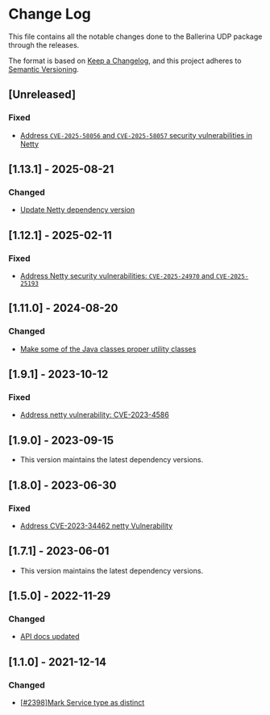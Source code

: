 # Change Log
This file contains all the notable changes done to the Ballerina UDP package through the releases.

The format is based on [Keep a Changelog](https://keepachangelog.com/en/1.0.0/), and this project adheres to [Semantic Versioning](https://semver.org/spec/v2.0.0.html).

## [Unreleased]

### Fixed

- [Address `CVE-2025-58056` and `CVE-2025-58057` security vulnerabilities in Netty](https://github.com/ballerina-platform/ballerina-library/issues/8214)

## [1.13.1] - 2025-08-21

### Changed

- [Update Netty dependency version](https://github.com/ballerina-platform/ballerina-library/issues/8174)

## [1.12.1] - 2025-02-11

### Fixed

- [Address Netty security vulnerabilities: `CVE-2025-24970` and `CVE-2025-25193`](https://github.com/ballerina-platform/ballerina-library/issues/7571)

## [1.11.0] - 2024-08-20

### Changed
- [Make some of the Java classes proper utility classes](https://github.com/ballerina-platform/ballerina-standard-library/issues/4926)

## [1.9.1] - 2023-10-12

### Fixed
- [Address netty vulnerability: CVE-2023-4586](https://github.com/ballerina-platform/ballerina-standard-library/issues/4908)


## [1.9.0] - 2023-09-15

- This version maintains the latest dependency versions.

## [1.8.0] - 2023-06-30

### Fixed
- [Address CVE-2023-34462 netty Vulnerability](https://github.com/ballerina-platform/ballerina-standard-library/issues/4599)

## [1.7.1] - 2023-06-01

- This version maintains the latest dependency versions.

## [1.5.0] - 2022-11-29

### Changed
- [API docs updated](https://github.com/ballerina-platform/ballerina-standard-library/issues/3463)

## [1.1.0] - 2021-12-14

### Changed
 - [[#2398]Mark Service type as distinct](https://github.com/ballerina-platform/ballerina-standard-library/issues/2398)
